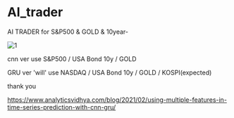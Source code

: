 # AI_trader
AI TRADER for S&P500 & GOLD & 10year-



![1](https://user-images.githubusercontent.com/53959052/120646683-baad2980-c4b4-11eb-829e-52e639f9204e.PNG)


cnn ver use S&P500 / USA Bond 10y / GOLD

GRU ver 'will' use NASDAQ / USA Bond 10y / GOLD / KOSPI(expected)

thank you


https://www.analyticsvidhya.com/blog/2021/02/using-multiple-features-in-time-series-prediction-with-cnn-gru/
